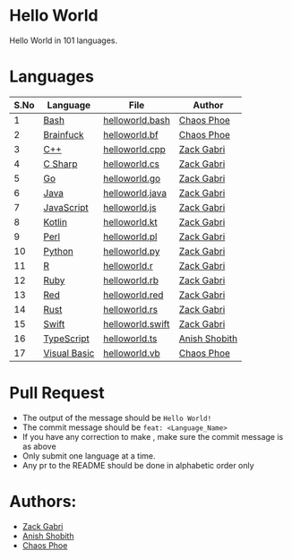 # Hello World
Hello World in 101 languages.

# Languages


| S.No  | Language                                                                  | File                                      | Author
| ----- | ------------------------------------------------------------------------- | ----------------------------------------- | -----------------------------------------------------|
|   1   | [Bash](https://en.wikipedia.org/wiki/Bash_(Unix_shell))              | [helloworld.bash](helloworld.bash)        | [Chaos Phoe](https://github.com/ChaosPhoe)           |                      |
|   2   | [Brainfuck](https://en.wikipedia.org/wiki/Brainfuck)                      | [helloworld.bf](helloworld.bf)            | [Chaos Phoe](https://github.com/ChaosPhoe)           |
|   3   | [C++](https://en.wikipedia.org/wiki/C%2B%2B)                              | [helloworld.cpp](helloworld.cpp)          | [Zack Gabri](https://github.com/ZackGabri)           |
|   4   | [C Sharp](https://en.wikipedia.org/wiki/C_Sharp_(programming_language))   | [helloworld.cs](helloworld.cs)            | [Zack Gabri](https://github.com/ZackGabri)           |
|   5   | [Go](https://en.wikipedia.org/wiki/Go_(programming_language))             | [helloworld.go](helloworld.go)            | [Zack Gabri](https://github.com/ZackGabri)           |
|   6   | [Java](https://en.wikipedia.org/wiki/Java_(programming_language))         | [helloworld.java](helloworld.java)        | [Zack Gabri](https://github.com/ZackGabri)           |
|   7   | [JavaScript](https://en.wikipedia.org/wiki/JavaScript)                    | [helloworld.js](helloworld.js)            | [Zack Gabri](https://github.com/ZackGabri)           |
|   8   | [Kotlin](https://en.wikipedia.org/wiki/Kotlin_(programming_language))     | [helloworld.kt](helloworld.kt)            | [Zack Gabri](https://github.com/ZackGabri)           |
|   9   | [Perl](https://en.wikipedia.org/wiki/Perl)                                | [helloworld.pl](helloworld.pl)            | [Zack Gabri](https://github.com/ZackGabri)           |
|   10  | [Python](https://en.wikipedia.org/wiki/Python_(programming_language))     | [helloworld.py](helloworld.py)            | [Zack Gabri](https://github.com/ZackGabri)           |
|   11  | [R](https://en.wikipedia.org/wiki/R_(programming_language))               | [helloworld.r](helloworld.r)              | [Zack Gabri](https://github.com/ZackGabri)           |
|   12  | [Ruby](https://en.wikipedia.org/wiki/Ruby_(programming_language))         | [helloworld.rb](helloworld.rb)            | [Zack Gabri](https://github.com/ZackGabri)           |
|   13  | [Red](https://en.wikipedia.org/wiki/Red_(programming_language))           | [helloworld.red](helloworld.red)          | [Zack Gabri](https://github.com/ZackGabri)           |
|   14  | [Rust](https://en.wikipedia.org/wiki/Rust_(programming_language))         | [helloworld.rs](helloworld.rs)            | [Zack Gabri](https://github.com/ZackGabri)           |
|   15  | [Swift](https://en.wikipedia.org/wiki/Swift_(programming_language))       | [helloworld.swift](helloworld.swift)      | [Zack Gabri](https://github.com/ZackGabri)           |
|   16  | [TypeScript](https://en.wikipedia.org/wiki/TypeScript)                    | [helloworld.ts](helloworld.ts)            | [Anish Shobith](https://github.com/Anish-Shobith)    |
|   17  | [Visual Basic](https://en.wikipedia.org/wiki/Visual_Basic)                | [helloworld.vb](helloworld.vb)            | [Chaos Phoe](https://github.com/ChaosPhoe)           |

# Pull Request
* The output of the message should be `Hello World!`
* The commit message should be `feat: <Language_Name>`
* If you have any correction to make , make sure the commit message is as above
* Only submit one language at a time.
* Any pr to the README should be done in alphabetic order only


# Authors: 
- [Zack Gabri](https://github.com/ZackGabri)
- [Anish Shobith](https://github.com/Anish-Shobith)
- [Chaos Phoe](https://github.com/ChaosPhoe)
